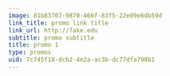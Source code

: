 ```yaml
---
image: 81b83707-9870-466f-83f5-22e09e6db59d
link_title: promo link title
link_url: http://fake.edu
subtitle: promo subtitle
title: promo 1
type: promos
uid: 7c745f18-dcb2-4e2a-ac3b-dc77dfa798b1
---
```


